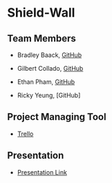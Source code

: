 # Shield-Wall

## Team Members

- Bradley Baack, [GitHub](https://github.com/bjbaack)

- Gilbert Collado, [GitHub](https://github.com/JapanesePlatano)

- Ethan Pham, [GitHub](https://github.com/EthanPham03)

- Ricky Yeung, [GitHub]

## Project Managing Tool
- [Trello](https://trello.com/b/QVKb3Mgv/ops401-midterm)

## Presentation
- [Presentation Link](https://docs.google.com/presentation/d/1mahVzh5gF_8UtoF4qOsm_b4SKZAxmqa9qrwNVYzp97o/edit?usp=sharing) 
